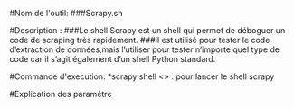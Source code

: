#Nom de l'outil:
###Scrapy.sh

#Description :
###Le shell Scrapy est un shell qui permet  de déboguer un  code de scraping très rapidement.
###Il est  utilisé pour tester le code d’extraction de données,mais l’utiliser pour tester n’importe quel type de code car il s’agit également d’un shell Python standard.

#Commande d'execution:
*scrapy shell <<url>> : pour lancer le shell scrapy

#Explication des paramètre

